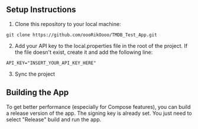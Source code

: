 ## Setup Instructions

1. Clone this repository to your local machine:
  ```
  git clone https://github.com/oooRikOooo/TMDB_Test_App.git
  ```
2. Add your API key to the local.properties file in the root of the project. If the file doesn't exist, create it and add the following line:
  ```
  API_KEY="INSERT_YOUR_API_KEY_HERE"
  ```
3. Sync the project

## Building the App

To get better performance (especially for Compose features), you can build a release version of the app. The signing key is already set. You just need to select "Release" build and run the app.
